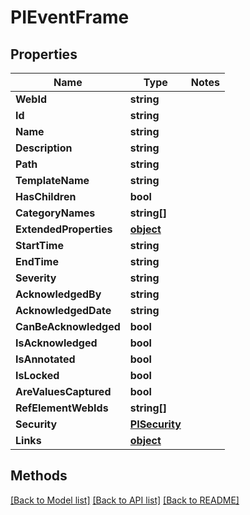 # PIEventFrame

## Properties
Name | Type | Notes
------------ | ------------- | -------------
**WebId** | **string**
**Id** | **string**
**Name** | **string**
**Description** | **string**
**Path** | **string**
**TemplateName** | **string**
**HasChildren** | **bool**
**CategoryNames** | **string[]**
**ExtendedProperties** | **[**object**](../Model/Object.md)**
**StartTime** | **string**
**EndTime** | **string**
**Severity** | **string**
**AcknowledgedBy** | **string**
**AcknowledgedDate** | **string**
**CanBeAcknowledged** | **bool**
**IsAcknowledged** | **bool**
**IsAnnotated** | **bool**
**IsLocked** | **bool**
**AreValuesCaptured** | **bool**
**RefElementWebIds** | **string[]**
**Security** | **[**PISecurity**](../Model/PISecurity.md)**
**Links** | **[**object**](../Model/Object.md)**

## Methods
[[Back to Model list]](../../README.md#documentation-for-models) [[Back to API list]](../../README.md#documentation-for-api-endpoints) [[Back to README]](../../README.md)
